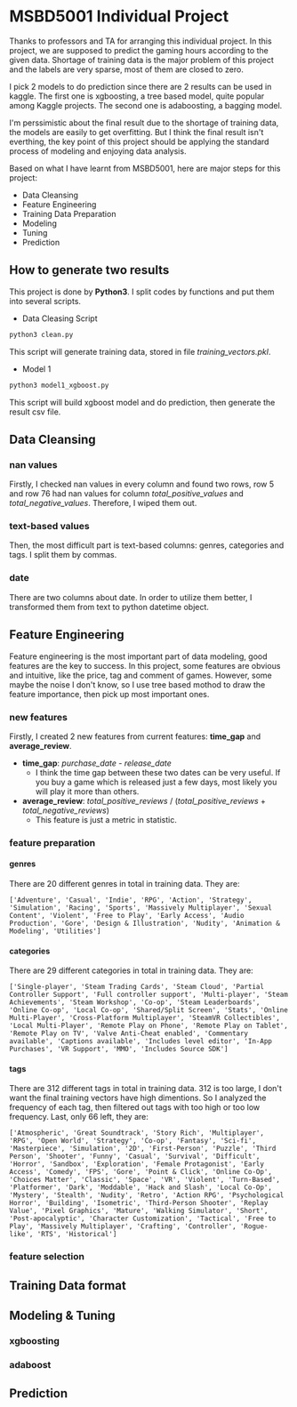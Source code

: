 # MSBD5001 Individual Project

Thanks to professors and TA for arranging this individual project. In this project, we are supposed to predict the gaming hours according to the given data. Shortage of training data is the major problem of this project and the labels are very sparse, most of them are closed to zero.

I pick 2 models to do prediction since there are 2 results can be used in kaggle. The first one is xgboosting, a tree based model, quite popular among Kaggle projects. The second one is adaboosting, a bagging model.

I'm perssimistic about the final result due to the shortage of training data, the models are easily to get overfitting. But I think the final result isn't everthing, the key point of this project should be applying the standard process of modeling and enjoying data analysis.

Based on what I have learnt from MSBD5001, here are major steps for this project:

- Data Cleansing
- Feature Engineering
- Training Data Preparation
- Modeling
- Tuning
- Prediction

## How to generate two results
This project is done by **Python3**. I split codes by functions and put them into several scripts.

- Data Cleasing Script

``` python
python3 clean.py
```
This script will generate training data, stored in file *training_vectors.pkl*.

- Model 1
``` python
python3 model1_xgboost.py
```
This script will build xgboost model and do prediction, then generate the result csv file. 


## Data Cleansing

### nan values
Firstly, I checked nan values in every column and found two rows, row 5 and row 76 had nan values for column *total_positive_values* and *total_negative_values*. Therefore, I wiped them out.

### text-based values
Then, the most difficult part is text-based columns: genres, categories and tags. I split them by commas.

### date
There are two columns about date. In order to utilize them better, I transformed them from text to python datetime object.

## Feature Engineering
Feature engineering is the most important part of data modeling, good features are the key to success. In this project, some features are obvious and intuitive, like the price, tag and comment of games. However, some maybe the noise I don't know, so I use tree based mothod to draw the feature importance, then pick up most important ones.

### new features
Firstly, I created 2 new features from current features: **time_gap** and **average_review**.

- **time_gap**: *purchase_date* - *release_date*
    - I think the time gap between these two dates can be very useful. If you buy a game which is released just a few days, most likely you will play it more than others.
- **average_review**: *total_positive_reviews* / (*total_positive_reviews* + *total_negative_reviews*)
    - This feature is just a metric in statistic.

### feature preparation

#### genres
There are 20 different genres in total in training data. They are: 
```
['Adventure', 'Casual', 'Indie', 'RPG', 'Action', 'Strategy', 'Simulation', 'Racing', 'Sports', 'Massively Multiplayer', 'Sexual Content', 'Violent', 'Free to Play', 'Early Access', 'Audio Production', 'Gore', 'Design & Illustration', 'Nudity', 'Animation & Modeling', 'Utilities']
```

#### categories
There are 29 different categories in total in training data. They are:
```
['Single-player', 'Steam Trading Cards', 'Steam Cloud', 'Partial Controller Support', 'Full controller support', 'Multi-player', 'Steam Achievements', 'Steam Workshop', 'Co-op', 'Steam Leaderboards', 'Online Co-op', 'Local Co-op', 'Shared/Split Screen', 'Stats', 'Online Multi-Player', 'Cross-Platform Multiplayer', 'SteamVR Collectibles', 'Local Multi-Player', 'Remote Play on Phone', 'Remote Play on Tablet', 'Remote Play on TV', 'Valve Anti-Cheat enabled', 'Commentary available', 'Captions available', 'Includes level editor', 'In-App Purchases', 'VR Support', 'MMO', 'Includes Source SDK']
```

#### tags
There are 312 different tags in total in training data. 312 is too large, I don't want the final training vectors have high dimentions. So I analyzed the frequency of each tag, then filtered out tags with too high or too low frequency. Last, only 66 left, they are:
```
['Atmospheric', 'Great Soundtrack', 'Story Rich', 'Multiplayer', 'RPG', 'Open World', 'Strategy', 'Co-op', 'Fantasy', 'Sci-fi', 'Masterpiece', 'Simulation', '2D', 'First-Person', 'Puzzle', 'Third Person', 'Shooter', 'Funny', 'Casual', 'Survival', 'Difficult', 'Horror', 'Sandbox', 'Exploration', 'Female Protagonist', 'Early Access', 'Comedy', 'FPS', 'Gore', 'Point & Click', 'Online Co-Op', 'Choices Matter', 'Classic', 'Space', 'VR', 'Violent', 'Turn-Based', 'Platformer', 'Dark', 'Moddable', 'Hack and Slash', 'Local Co-Op', 'Mystery', 'Stealth', 'Nudity', 'Retro', 'Action RPG', 'Psychological Horror', 'Building', 'Isometric', 'Third-Person Shooter', 'Replay Value', 'Pixel Graphics', 'Mature', 'Walking Simulator', 'Short', 'Post-apocalyptic', 'Character Customization', 'Tactical', 'Free to Play', 'Massively Multiplayer', 'Crafting', 'Controller', 'Rogue-like', 'RTS', 'Historical']
```

### feature selection 

## Training Data format

## Modeling & Tuning

### xgboosting

### adaboost

## Prediction



